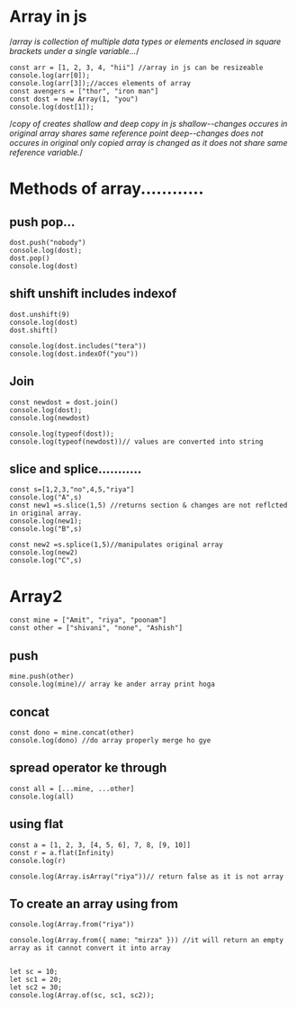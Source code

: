 # Array in js
/*array is collection of multiple data types or elements 
enclosed in square brackets under a single variable...*/
```
const arr = [1, 2, 3, 4, "hii"] //array in js can be resizeable
console.log(arr[0]);
console.log(arr[3]);//acces elements of array
const avengers = ["thor", "iron man"]
const dost = new Array(1, "you")
console.log(dost[1]);
```
/*copy of creates shallow and deep copy in js
shallow--changes occures in original array shares same reference point
deep--changes does not occures in original 
only copied array is changed as it does not share same reference variable.*/

# Methods of array............

## push pop...
```
dost.push("nobody")
console.log(dost);
dost.pop()
console.log(dost)
```

## shift unshift includes indexof
```
dost.unshift(9)
console.log(dost)
dost.shift()

console.log(dost.includes("tera"))
console.log(dost.indexOf("you"))
```

## Join
```
const newdost = dost.join()
console.log(dost);
console.log(newdost)

console.log(typeof(dost));
console.log(typeof(newdost))// values are converted into string
 ```

## slice and splice...........
```
const s=[1,2,3,"no",4,5,"riya"]
console.log("A",s)
const new1 =s.slice(1,5) //returns section & changes are not reflcted in original array.
console.log(new1);
console.log("B",s)

const new2 =s.splice(1,5)//manipulates original array
console.log(new2)
console.log("C",s)
```

# Array2
```
const mine = ["Amit", "riya", "poonam"]
const other = ["shivani", "none", "Ashish"]
```

## push
```
mine.push(other)
console.log(mine)// array ke ander array print hoga
```

## concat
```
const dono = mine.concat(other)
console.log(dono) //do array properly merge ho gye
```

## spread operator ke through
```
const all = [...mine, ...other]
console.log(all)
```

## using flat
```
const a = [1, 2, 3, [4, 5, 6], 7, 8, [9, 10]]
const r = a.flat(Infinity)
console.log(r)

console.log(Array.isArray("riya"))// return false as it is not array
```
## To create an array using from
```
console.log(Array.from("riya"))

console.log(Array.from({ name: "mirza" })) //it will return an empty array as it cannot convert it into array


let sc = 10;
let sc1 = 20;
let sc2 = 30;
console.log(Array.of(sc, sc1, sc2));
```
